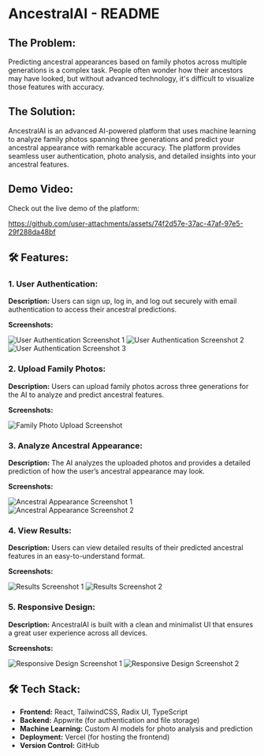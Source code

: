 <h1>AncestralAI - README</h1>

<h2>The Problem:</h2>
<p>Predicting ancestral appearances based on family photos across multiple generations is a complex task. People often wonder how their ancestors may have looked, but without advanced technology, it's difficult to visualize those features with accuracy.</p>

<h2>The Solution:</h2>
<p>AncestralAI is an advanced AI-powered platform that uses machine learning to analyze family photos spanning three generations and predict your ancestral appearance with remarkable accuracy. The platform provides seamless user authentication, photo analysis, and detailed insights into your ancestral features.</p>

<h2>Demo Video:</h2>
<p>Check out the live demo of the platform:</p>



https://github.com/user-attachments/assets/74f2d57e-37ac-47af-97e5-29f288da48bf



<h2>🛠️ <strong>Features:</strong></h2>

<h3>1. User Authentication:</h3>
<p><strong>Description:</strong> Users can sign up, log in, and log out securely with email authentication to access their ancestral predictions.</p>
<p><strong>Screenshots:</strong></p>
<img src="https://github.com/user-attachments/assets/40a77207-f066-4de9-b41b-6a8ab1b3e913" alt="User Authentication Screenshot 1">
<img src="https://github.com/user-attachments/assets/02715215-94c7-4b7c-8fbc-a8057953a305" alt="User Authentication Screenshot 2">
<img src="https://github.com/user-attachments/assets/180124c3-8aa0-4149-a98f-7018e8ef1e0e" alt="User Authentication Screenshot 3">

<h3>2. Upload Family Photos:</h3>
<p><strong>Description:</strong> Users can upload family photos across three generations for the AI to analyze and predict ancestral features.</p>
<p><strong>Screenshots:</strong></p>
<img src="https://github.com/user-attachments/assets/f137155d-21bc-4e1c-aac2-7bc4294d30c6" alt="Family Photo Upload Screenshot">

<h3>3. Analyze Ancestral Appearance:</h3>
<p><strong>Description:</strong> The AI analyzes the uploaded photos and provides a detailed prediction of how the user’s ancestral appearance may look.</p>
<p><strong>Screenshots:</strong></p>
<img src="https://github.com/user-attachments/assets/a54e72c6-1813-4d49-bd44-e6388e6cbe44" alt="Ancestral Appearance Screenshot 1">
<img src="https://github.com/user-attachments/assets/f2aaa3d3-2003-4823-af7c-2bb10c4a0333" alt="Ancestral Appearance Screenshot 2">

<h3>4. View Results:</h3>
<p><strong>Description:</strong> Users can view detailed results of their predicted ancestral features in an easy-to-understand format.</p>
<p><strong>Screenshots:</strong></p>
<img src="https://github.com/user-attachments/assets/c570b9eb-13fa-4691-b270-23e33f7e5ac6" alt="Results Screenshot 1">
<img src="https://github.com/user-attachments/assets/ff4c38af-a2a8-437a-a015-b9a76ad0d5f2" alt="Results Screenshot 2">

<h3>5. Responsive Design:</h3>
<p><strong>Description:</strong> AncestralAI is built with a clean and minimalist UI that ensures a great user experience across all devices.</p>
<p><strong>Screenshots:</strong></p>
<img src="https://github.com/user-attachments/assets/93805168-5829-4876-a519-a7118988daed" alt="Responsive Design Screenshot 1">
<img src="https://github.com/user-attachments/assets/5cfa501e-6b7b-41a4-8ded-50acae5f8e7a" alt="Responsive Design Screenshot 2">

<h2>🛠️ <strong>Tech Stack:</strong></h2>
<ul>
    <li><strong>Frontend:</strong> React, TailwindCSS, Radix UI, TypeScript</li>
    <li><strong>Backend:</strong> Appwrite (for authentication and file storage)</li>
    <li><strong>Machine Learning:</strong> Custom AI models for photo analysis and prediction</li>
    <li><strong>Deployment:</strong> Vercel (for hosting the frontend)</li>
    <li><strong>Version Control:</strong> GitHub</li>
</ul>